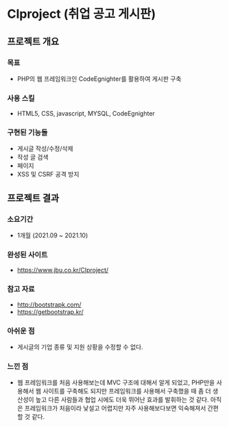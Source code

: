 # CIproject (취업 공고 게시판)
## 프로젝트 개요
### 목표
- PHP의 웹 프레임워크인 CodeEgnighter를 활용하여 게시판 구축
### 사용 스킬
- HTML5, CSS, javascript, MYSQL, CodeEgnighter
### 구현된 기능들
- 게시글 작성/수정/삭제
- 작성 글 검색
- 페이지
- XSS 및 CSRF 공격 방지
## 프로젝트 결과
### 소요기간
- 1개월 (2021.09 ~ 2021.10) 
### 완성된 사이트
- https://www.jbu.co.kr/CIproject/   
### 참고 자료
- http://bootstrapk.com/
- https://getbootstrap.kr/
### 아쉬운 점
- 게시글의 기업 종류 및 지원 상황을 수정할 수 없다.
### 느낀 점
- 웹 프레임워크를 처음 사용해보는데 MVC 구조에 대해서 알게 되었고, PHP만을 사용해서 웹 사이트를 구축해도 되지만 프레임워크를 사용해서 구축했을 때 좀 더 생산성이 높고 다른 사람들과 협업 시에도 더욱 뛰어난 효과를 발휘하는 것 같다. 아직은 프레임워크가 처음이라 낯설고 어렵지만 자주 사용해보다보면 익숙해져서 간편할 것 같다.
